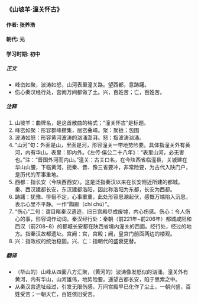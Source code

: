 ### 《山坡羊·潼关怀古》

#### 作者: 张养浩 

#### 朝代: 元

#### 学习时期: 初中

##### **正文**

- 峰峦如聚，波涛如怒，山河表里潼关路。望西都，意踌躇。
- 伤心秦汉经行处，宫阙万间都做了土。兴，百姓苦；亡，百姓苦。

##### **注释**

1. 山坡羊：曲牌名，是这首散曲的格式；“潼关怀古”是标题。
2. 峰峦如聚：形容群峰攒集，层峦叠嶂。聚：聚拢；包围
3. 波涛如怒：形容黄河波涛的汹涌澎湃。怒：指波涛汹涌。
4. “山河”句：外面是山，里面是河，形容潼关一带地势险要。具体指潼关外有黄河，内有华山。表里：即内外。《左传·僖公二十八年》：“表里山河，必无害也。”注：“晋国外河而内山。”潼关：古关口名，在今陕西省临潼县，关城建在华山山腰，下临黄河，扼秦、晋、豫三省要冲，非常险要，为古代入陕门户，是历代的军事重地。
5. 西都：指长安（今陕西西安）。这是泛指秦汉以来在长安附近所建的都城。秦、西汉建都长安，东汉建都洛阳，因此称洛阳为东都，长安为西都。
6. 踌躇：犹豫、徘徊不定，心事重重，此处形容思潮起伏，感慨万端陷入沉思，表示心里不平静。一作“踟蹰（chí chú）”。
7. “伤心”二句：谓目睹秦汉遗迹，旧日宫殿尽成废墟，内心伤感。伤心：令人伤心的事，形容词作动词。秦汉经行处：秦朝（前221年~前206年）都城咸阳和西汉（前208~8）的都城长安都在陕西省境内潼关的西面。经行处，经过的地方。指秦汉故都遗址。宫阙：宫，宫殿；阙，皇宫门前面两边的楼观。
8. 兴：指政权的统治稳固。兴、亡：指朝代的盛衰更替。

##### **翻译**

- （华山的）山峰从四面八方汇聚，（黄河的）波涛像发怒似的汹涌。潼关外有黄河，内有华山，山河雄伟，地势险要。遥望古都长安，陷于思索之中。
- 从秦汉宫遗址经过，引发无限伤感，万间宫殿早已化作了尘土，一朝兴盛，百姓受苦；一朝灭亡，百姓依旧受苦。